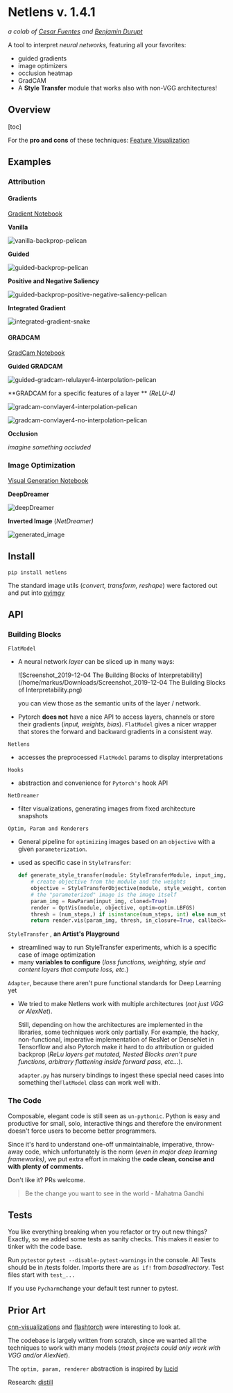 # Netlens v. 1.4.1

*a colab of [Cesar Fuentes](https://github.com/cesarfm) and [Benjamin Durupt](https://github.com/BenjiDur)*

A tool to interpret *neural networks,* featuring all your favorites:

* guided gradients
* image optimizers
* occlusion heatmap 
* GradCAM
* A **Style Transfer** module that works also with non-VGG architectures!



## Overview

[toc]



For the **pro and cons** of these techniques: [Feature Visualization](https://distill.pub/2017/feature-visualization/)

## Examples

### Attribution 

#### Gradients

[Gradient Notebook](nbs/examples/Visual-Gradient_backprop.ipynb)

**Vanilla**

![vanilla-backprop-pelican](images/readme/vanilla-backprop-pelican.png)

**Guided**

![guided-backprop-pelican](images/readme/guided-backprop-pelican.png)

**Positive and Negative Saliency**

![guided-backprop-positive-negative-saliency-pelican](images/readme/guided-backprop-positive-negative-saliency-pelican.png)

**Integrated Gradient**

![integrated-gradient-snake](images/readme/integrated-gradient-snake.png)



#### GRADCAM

[GradCam Notebook](nbs/examples/Visual-Grad_CAM.ipynb)

**Guided GRADCAM**

![guided-gradcam-relulayer4-interpolation-pelican](images/readme/guided-gradcam-relulayer4-interpolation-pelican.png)

**GRADCAM for a specific features of a layer ** *(ReLU-4)*

![gradcam-convlayer4-interpolation-pelican](images/readme/gradcam-convlayer4-interpolation-pelican.png)

![gradcam-convlayer4-no-interpolation-pelican](images/readme/gradcam-convlayer4-no-interpolation-pelican.png)

**Occlusion**

*imagine something occluded*

### Image Optimization 

[Visual Generation Notebook](nbs/examples/Visual-Generation.ipynb)

**DeepDreamer**

![deepDreamer](images/readme/deepDreamer.png)

**Inverted Image** (*NetDreamer)*

![generated_image](images/readme/generated_image.png)

## Install

`pip install netlens`


The standard image utils (*convert, transform, reshape*) were factored out and put into [pyimgy](https://github.com/cesarfm/pyimgy)



## API

### Building Blocks

`FlatModel`

* A neural network *layer* can be sliced up in many ways:

  ![Screenshot_2019-12-04 The Building Blocks of Interpretability](/home/markus/Downloads/Screenshot_2019-12-04 The Building Blocks of Interpretability.png)

  you can view those as the semantic units of the layer / network.

* Pytorch **does not** have a nice API to access layers, channels or store their gradients (*input, weights, bias*). `FlatModel` gives a nicer wrapper that stores the forward and backward gradients in a consistent way.



`Netlens`

* accesses the preprocessed `FlatModel` params to display interpretations



`Hooks`

* abstraction and convenience for `Pytorch's` hook API



`NetDreamer`

* filter visualizations, generating images from fixed architecture snapshots



`Optim, Param and Renderers`

* General pipeline for `optimizing` images based on an `objective` with a given `parameterization`. 

* used as specific case in `StyleTransfer`:

  ```python
  def generate_style_transfer(module: StyleTransferModule, input_img, num_steps=300, style_weight=1, content_weight=1, tv_weight=0, **kwargs):
      # create objective from the module and the weights
      objective = StyleTransferObjective(module, style_weight, content_weight, tv_weight)
      # the "parameterized" image is the image itself
      param_img = RawParam(input_img, cloned=True)
      render = OptVis(module, objective, optim=optim.LBFGS)
      thresh = (num_steps,) if isinstance(num_steps, int) else num_steps
      return render.vis(param_img, thresh, in_closure=True, callback=STCallback(), **kwargs)
  ```



`StyleTransfer` , **an Artist's Playground**

* streamlined way to run StyleTransfer experiments, which is a specific case of image optimization
* many **variables to configure** (*loss functions, weighting, style and content layers that compute loss, etc.*)



`Adapter`, because there aren't pure functional standards for Deep Learning yet

* We tried to make Netlens work with multiple architectures (*not just VGG or AlexNet*). 

  Still, depending on how the architectures are implemented in the libraries, some techniques work only partially. For example, the hacky, non-functional, imperative implementation of ResNet or DenseNet in Tensorflow and also Pytorch make it hard to do attribution or guided backprop (*ReLu layers get mutated, Nested Blocks aren't pure functions, arbitrary flattening inside forward pass, etc...*).

  `adapter.py` has nursery bindings to ingest these special need cases into something the`FlatModel` class can work well with.



### The Code

Composable, elegant code is still seen as `un-pythonic`. Python is easy and productive for small, solo, interactive things and therefore the environment doesn't force users to become better programmers.  

Since it's hard to understand one-off unmaintainable, imperative, throw-away code, which unfortunately is the norm (*even in major deep learning frameworks)*, we put extra effort in making the **code clean, concise and with plenty of comments.**

Don't like it? PRs welcome. 

> Be the change you want to see in the world - Mahatma Gandhi



## Tests
You like everything breaking when you refactor or try out new things?
Exactly, so we added some tests as sanity checks. This makes it easier to tinker with the code base.

Run `pytest`or `pytest --disable-pytest-warnings` in the console.
All Tests should be in /tests folder. Imports there are `as if!` from *basedirectory*. Test files start with `test_...`

If you use `Pycharm`change your default test runner to pytest. 

## Prior Art

 [cnn-visualizations](https://github.com/utkuozbulak/pytorch-cnn-visualizations) and [flashtorch](https://github.com/MisaOgura/flashtorch/) were interesting to look at.

The codebase  is largely written from scratch, since we wanted all the techniques to work with many models (*most projects could only work with VGG and/or AlexNet*).  

The `optim, param, renderer` abstraction is inspired by [lucid](https://github.com/tensorflow/lucid)

Research: [distill](www.distill.pub)